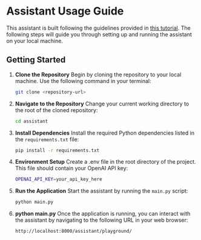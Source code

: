 # Assistant Usage Guide

This assistant is built following the guidelines provided in [this tutorial](https://www.youtube.com/watch?v=DjuXACWYkkU). The following steps will guide you through setting up and running the assistant on your local machine.

## Getting Started

1. **Clone the Repository**
   Begin by cloning the repository to your local machine. Use the following command in your terminal:

   ```bash
   git clone <repository-url>
    ```

2. **Navigate to the Repository**
    Change your current working directory to the root of the cloned repository:
    ```bash
    cd assistant
    ```

3. **Install Dependencies**
    Install the required Python dependencies listed in the `requirements.txt` file:
    ```bash
    pip install -r requirements.txt
    ```

4. **Environment Setup**
    Create a .env file in the root directory of the project. This file should contain your OpenAI API key:
    ```bash
    OPENAI_API_KEY=your_api_key_here
    ```
    
5. **Run the Application**
    Start the assistant by running the `main.py` script:
    ```bash
    python main.py
    ```

6. **python main.py**
    Once the application is running, you can interact with the assistant by navigating to the following URL in your web browser:
    ```bash
    http://localhost:8000/assistant/playground/
    ```
